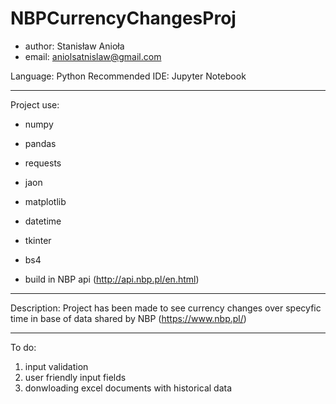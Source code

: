 # NBPCurrencyChangesProj

- author: Stanisław Anioła
- email: aniolsatnislaw@gmail.com

Language: Python
Recommended IDE: Jupyter Notebook
___________________________________
Project use:
- numpy
- pandas
- requests
- jaon
- matplotlib
- datetime
- tkinter
- bs4

- build in NBP api (http://api.nbp.pl/en.html)
___________________________________
Description:
Project has been made to see currency changes over specyfic time in base of data shared by NBP (https://www.nbp.pl/)
___________________________________
To do:
1. input validation
2. user friendly input fields
3. donwloading excel documents with historical data
